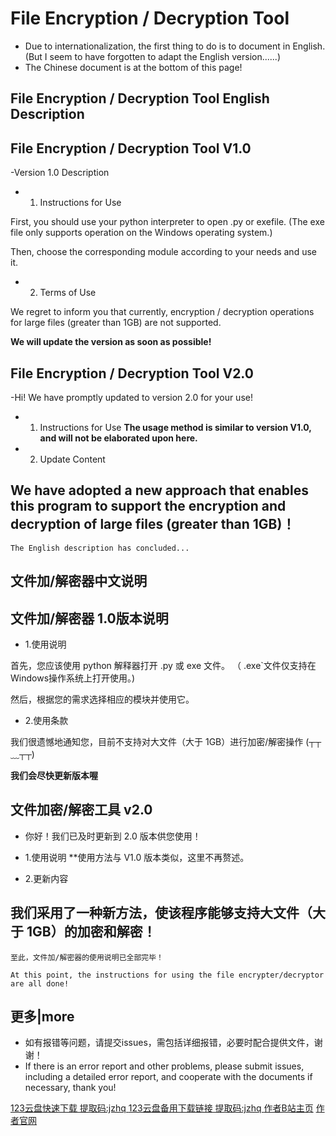 # File Encryption / Decryption Tool

- Due to internationalization, the first thing to do is to document in English.(But I seem to have forgotten to adapt the English version......)
- The Chinese document is at the bottom of this page!

## File Encryption / Decryption Tool English Description

## File Encryption / Decryption Tool  V1.0

-Version 1.0 Description

- 1. Instructions for Use

First, you should use your python interpreter to open .py or exefile.
(The exe file only supports operation on the Windows operating system.)

Then, choose the corresponding module according to your needs and use it.

- 2. Terms of Use

We regret to inform you that currently, encryption / decryption operations for large files (greater than 1GB) are not supported.

**We will update the version as soon as possible!**


## File Encryption / Decryption Tool  V2.0

-Hi! We have promptly updated to version 2.0 for your use!

- 1. Instructions for Use
**The usage method is similar to version V1.0, and will not be elaborated upon here.**

- 2. Update Content

## We have adopted a new approach that enables this program to support the encryption and decryption of large files (greater than 1GB)！

`The English description has concluded...`


## 文件加/解密器中文说明


## 文件加/解密器 1.0版本说明

- 1.使用说明

首先，您应该使用 python 解释器打开 .py 或 exe 文件。
（ .exe`文件仅支持在 Windows操作系统上打开使用。)

然后，根据您的需求选择相应的模块并使用它。

- 2.使用条款

我们很遗憾地通知您，目前不支持对大文件（大于 1GB）进行加密/解密操作 (┬┬﹏┬┬)

**我们会尽快更新版本喔**

## 文件加密/解密工具 v2.0

- 你好！我们已及时更新到 2.0 版本供您使用！

- 1.使用说明
**使用方法与 V1.0 版本类似，这里不再赘述。

- 2.更新内容

## 我们采用了一种新方法，使该程序能够支持大文件（大于 1GB）的加密和解密！


`至此，文件加/解密器的使用说明已全部完毕！`

`At this point, the instructions for using the file encrypter/decryptor are all done!`

## 更多|more

- 如有报错等问题，请提交issues，需包括详细报错，必要时配合提供文件，谢谢！
- If there is an error report and other problems, please submit issues, including a detailed error report, and cooperate with the documents if necessary, thank you!

[123云盘快速下载 提取码:jzhq ](https://www.123684.com/s/PIlVVv-BTtBd?)
[123云盘备用下载链接 提取码:jzhq ](https://www.123912.com/s/PIlVVv-BTtBd?)
[作者B站主页](https://space.bilibili.com/3461564273265329)
[作者官网](https://wenyuxiangxiang1221.wordpress.com)
